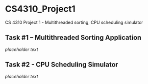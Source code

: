 # CS4310_Project1
CS 4310 Project 1 - Multithreaded sorting, CPU scheduling simulator

## Task #1 – Multithreaded Sorting Application
*placeholder text*

## Task #2 - CPU Scheduling Simulator
*placeholder text*